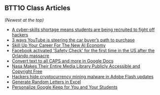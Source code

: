 BTT1O Class Articles
---
*(Newest at the top)*

+ [A cyber-skills shortage means students are being recruited to fight off hackers](https://www.technologyreview.com/s/612309/a-cyber-skills-shortage-means-students-are-being-recruited-to-fight-off-hackers/)
+ [3 ways YouTube is steering the car buyer’s path to purchase](https://www.thinkwithgoogle.com/advertising-channels/video/automotive-marketing-videos/)
+ [Skill Up Your Career For The New AI Economy](https://www.forbes.com/sites/cognitiveworld/2018/09/19/skill-up-your-career-for-the-new-ai-economy/#5c10a6da52c4)
+ [Facebook activated 'Safety Check' for the first time in the US after the Orlando massacre](https://www.businessinsider.com/r-orlando-triggers-facebook-safety-check-for-first-time-in-us-2016-6)
+ [Convert text to all CAPS and more in Google Docs](https://gsuiteupdates.googleblog.com/2017/03/convert-text-to-all-caps-and-more-in.html)
+ [Nasa Makes Their Entire Media Library Publicly Accessible and Copyright Free](https://www.diyphotography.net/nasa-makes-entire-media-library-publicly-accessible-copyright-free/)
+ [Hackers hide cryptocurrency mining malware in Adobe Flash updates](https://thenextweb.com/hardfork/2018/10/12/hackers-mining-malware-adobe-flash/)
+ [Generate Random Letters in Excel](https://excelchamps.com/blog/generate-random-letters-excel/)
+ [Personalize Google Keep for You and Your Students](https://shakeuplearning.com/blog/personalize-google-keep-for-you-and-your-students)
